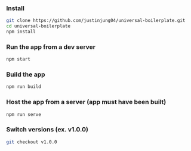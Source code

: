 ### Install
```sh
git clone https://github.com/justinjung04/universal-boilerplate.git
cd universal-boilerplate
npm install
```

### Run the app from a dev server
```sh
npm start
```

### Build the app
```sh
npm run build
```

### Host the app from a server (app must have been built)
```sh
npm run serve
```

### Switch versions (ex. v1.0.0)
```sh
git checkout v1.0.0
```
